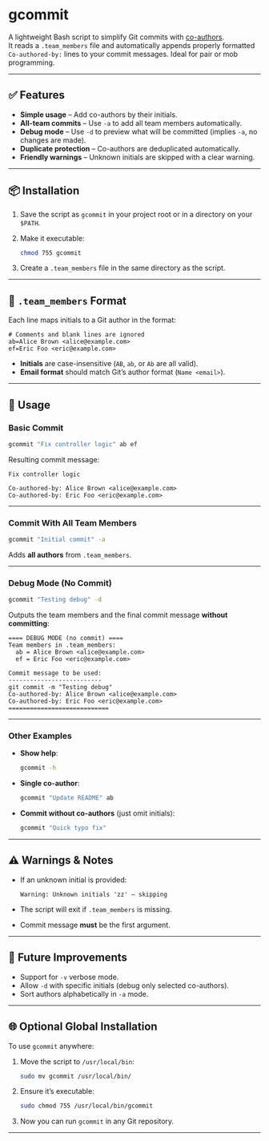 # gcommit

A lightweight Bash script to simplify Git commits with [co-authors](https://docs.github.com/en/github/committing-changes-to-your-project/creating-and-editing-commits/creating-a-commit-with-multiple-authors).  
It reads a `.team_members` file and automatically appends properly formatted `Co-authored-by:` lines to your commit messages.
Ideal for pair or mob programming.

---

## ✅ Features

- **Simple usage** – Add co-authors by their initials.
- **All-team commits** – Use `-a` to add all team members automatically.
- **Debug mode** – Use `-d` to preview what will be committed (implies `-a`, no changes are made).
- **Duplicate protection** – Co-authors are deduplicated automatically.
- **Friendly warnings** – Unknown initials are skipped with a clear warning.

---

## 📦 Installation

1. Save the script as `gcommit` in your project root or in a directory on your `$PATH`.
2. Make it executable:

   ```bash
   chmod 755 gcommit
   ```

3. Create a `.team_members` file in the same directory as the script.

---

## 📝 `.team_members` Format

Each line maps initials to a Git author in the format:

```
# Comments and blank lines are ignored
ab=Alice Brown <alice@example.com>
ef=Eric Foo <eric@example.com>
```

- **Initials** are case-insensitive (`AB`, `ab`, or `Ab` are all valid).
- **Email format** should match Git’s author format (`Name <email>`).

---

## 🚀 Usage

### Basic Commit

```bash
gcommit "Fix controller logic" ab ef
```

Resulting commit message:

```
Fix controller logic

Co-authored-by: Alice Brown <alice@example.com>
Co-authored-by: Eric Foo <eric@example.com>
```

---

### Commit With All Team Members

```bash
gcommit "Initial commit" -a
```

Adds **all authors** from `.team_members`.

---

### Debug Mode (No Commit)

```bash
gcommit "Testing debug" -d
```

Outputs the team members and the final commit message **without committing**:

```
==== DEBUG MODE (no commit) ====
Team members in .team_members:
  ab = Alice Brown <alice@example.com>
  ef = Eric Foo <eric@example.com>

Commit message to be used:
--------------------------
git commit -m "Testing debug"
Co-authored-by: Alice Brown <alice@example.com>
Co-authored-by: Eric Foo <eric@example.com>
============================
```

---

### Other Examples

- **Show help**:

  ```bash
  gcommit -h
  ```

- **Single co-author**:

  ```bash
  gcommit "Update README" ab
  ```

- **Commit without co-authors** (just omit initials):

  ```bash
  gcommit "Quick typo fix"
  ```

---

## ⚠️ Warnings & Notes

- If an unknown initial is provided:

  ```
  Warning: Unknown initials 'zz' — skipping
  ```

- The script will exit if `.team_members` is missing.
- Commit message **must** be the first argument.

---

## 📌 Future Improvements

- Support for `-v` verbose mode.
- Allow `-d` with specific initials (debug only selected co-authors).
- Sort authors alphabetically in `-a` mode.

---

## 🌐 Optional Global Installation

To use `gcommit` anywhere:

1. Move the script to `/usr/local/bin`:

   ```bash
   sudo mv gcommit /usr/local/bin/
   ```

2. Ensure it’s executable:

   ```bash
   sudo chmod 755 /usr/local/bin/gcommit
   ```

3. Now you can run `gcommit` in any Git repository.

---
